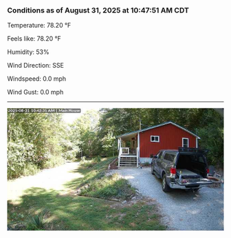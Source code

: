 ### Conditions as of August 31, 2025 at 10:47:51 AM CDT 

Temperature: 78.20 &deg;F

Feels like: 78.20 &deg;F

Humidity: 53%

Wind Direction: SSE

Windspeed: 0.0 mph

Wind Gust: 0.0 mph

---

<img src="./images/latest.jpeg"/>

